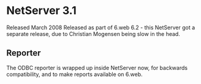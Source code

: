 <properties date="2016-05-10"
SortOrder="49"
/>

NetServer 3.1
=============

Released March 2008
Released as part of 6.web 6.2 - this NetServer got a separate release, due to Christian Mogensen being slow in the head.

Reporter
--------

The ODBC reporter is wrapped up inside NetServer now, for backwards compatibility, and to make reports available on 6.web.
